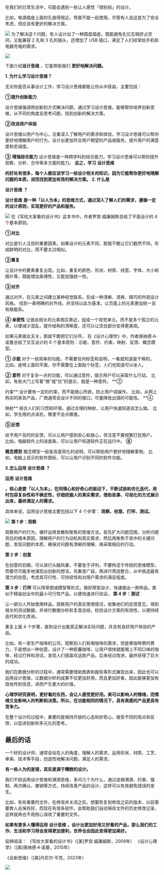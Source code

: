 在我们的日常生活中，可能会遇到一些让人感觉「很别扭」的设计。

比如，电源插座上面的孔挨得很近，导致不能一起使用。尽管有人说这是为了安全考虑，但应该有更好的解决方案。

![](https://mmbiz.qpic.cn/mmbiz_png/giaycic3UNwo0lBdL9ea5JR8xicwjaksxKge21ic1vfN7xU5Us3oc1RCUuO10IEpkokqLBCYL90ee9X2zKmILLtRAQ/640?wx_fmt=png) 为了解决这个问题，有人设计出了一种圆盘插座，既能避免孔位互相挤占空间，又能兼容 2 孔和 3 孔的插头，还增加了 USB 插口，满足了人们经常给手机和电器充电的需求。

![](https://mmbiz.qpic.cn/mmbiz_png/giaycic3UNwo0lBdL9ea5JR8xicwjaksxKgk0LQFicjIicSujQIgYreF1QneIqw1qjnvOu2onDK5D3HBXpRC0fels1Q/640?wx_fmt=png) 

下面介绍**设计思维** ，它能帮助我们 **更好地解决问题。** 

**1. 为什么学习设计思维？**

无论你是否从事设计工作，学习设计思维都能让你从中获益，主要包括： 

**①提升创新能力**

设计思维强调用创新的方式解决问题，通过学习设计思维，能够帮你培养创新思维，从不同的角度去思考问题，找到创新的解决方案。 

**②改进用户体验**

设计思维以用户为中心，注重深入了解用户的需求和体验，学习设计思维可以帮你更好地理解用户的行为，设计出更加符合用户期望的产品或服务，提升用户的满意度和忠诚度。

**③ 增强综合能力** 设计思维是一种跨学科的综合能力，学习设计思维可以帮你提升观察、分析、合作等多方面的能力。  **总之，学习** **设计思维**

**的好处有很多，每个人都应该学习一些设计相关的知识，因为它能帮你更好地理解问题的本质，进而找到更加有效的解决方案。** **2. 什么是**

**设计思维** **？**

 **设计思维** **是一种「以人为本」的思维方式，通过深入了解人们的需求，遵循一定的设计原则，实现更好的产品和服务。**

![](https://mmbiz.qpic.cn/mmbiz_png/giaycic3UNwo0lBdL9ea5JR8xicwjaksxKg44ibPUw2bUelSwNOTb87Dh5ia43egzG2kkh9T49rOscVNOqJDe7C7L5A/640?wx_fmt=png) 在《写给大家看的设计书》这本书中，作者罗宾·威廉姆斯总结了平面设计的 4 个基本原则。 

**①对比**

对比是引人注目的重要因素。如果设计的元素不同，那就干脆让它们截然不同，形成鲜明的对比，而不要太过相似。 

**②重复**

让设计中的要素重复出现。比如，重复的颜色、形状、材质、线宽、字体、大小和图片等，既能增加条理性，又能加强统一性。 

**③对齐**

通过对齐，在元素之间建立某种视觉联系，形成一种清晰、清爽、精巧的外观设计风格。  找到一条明确的对齐线，并坚持以此为基准，让页面上的元素更加统一且有联能系。

**④ 亲密性** 让彼此相关的元素相互靠近，组成一个视觉单元，而不是多个孤立的元素，以便减少混乱，提升结构的清晰度，还可以让空白部分变得更美观。

如果元素彼此无关，那就干脆把它们分开。  在《设计心理学》中，作者唐纳德·A·诺曼总结了交互设计的 6 个基本原则：示能、意符、约束、映射、反馈、概念模型。

**① 示能** 对于一些简单的功能，不需要任何标签和说明，一看就知道是干嘛的。  比如，座椅上面的平面，你不需要在上面贴个标签，人们也知道可以坐人。

**② 意符** 对于复杂一点的功能，可以通过意符，提示用户可以采取什么行动。  比如，有些大门上写着“推”或“拉”的提示，就是一种意符。  **③

约束** 设计要有一定的约束，而不能随心所欲，防止用户误操作。  比如，从网上购买的家具产品，厂商通常会设计不同的接口，尽量降低出错的可能性。  **④

映射** 结合人们的习惯和环境，通过合理的映射，让用户快速知道该怎么做。  比如，学生用的点读机，哪里不会点哪里。 

**⑤反馈**

给予用户及时的反馈，可以让用户感到安心和放心，但注意不要频繁打扰用户。  比如，电脑软件上的进度条，可以让用户知道软件正在运行中。  **⑥**

**概念模型** 概念模型一般是高度简化的说明，可以帮助用户更好地理解事物。  比如，电脑上显示的软件图标，可以让用户识别不同的软件功能。

**3.怎么运用** **设计思维** **？**

 **运用** **设计思维**

**，核心是要「以人为本」，在同理心和好奇心的驱动下，不断试验和优化迭代，用时包容复杂性和不确定性，仔细挖掘人的真实需求，借助故事、可视化的方式展示出来，最终满足人的需求。**

具体来说，运用设计思维主要包括以下 4 个步骤： **观察、创意、打样、测试。**

![](https://mmbiz.qpic.cn/mmbiz_png/giaycic3UNwo0lBdL9ea5JR8xicwjaksxKgbgMImmPCnLVY0d2oPH2crkuvH6XCjpKbzaphb4yibsdQZdGjeD85iapg/640?wx_fmt=png) **第 1 步：观察**

观察用户的行为，循环运用发散和聚焦的思维方法，首先扩大问题范围，分析问题背后的根本原因，理解用户的行为动机和真实需求，然后再聚焦于其中的关键问题，发现问题的本质，确保对问题有清晰的理解，再采取相应的行动。

**第 2 步：创意**

在创意的初期，可以进行头脑风暴，不要急于评判，不要拘泥于传统的思维模型，而要尽可能多地涌现出创新的想法，先集思广益，再进行筛选整合，从中挑选最有潜力的创意，考虑其可行性、可持续性和对用户需求的满足程度。

**第 3 步：打样** 可以用草图或模型等形式，做好原型设计，快速做出一款样品，类似于精益创业中的最小可行性产品，以便快速进行验证。  **第 4 步：测试**

让一部分人开始使用样品，观察用户的真实使用情况，收集他们的反馈意见，得到相关的测试数据，并进行数据分析和复盘总结，检验设计方案的有效性，以便持续迭代和优化改进。

重复上面 4 个步骤，直到设计出能真正解决实际问题，并且有良好用户体验的产品。

比如，有一家生产咖啡的公司，观察到人们有喝咖啡的需求，但是煮咖啡费时费力，于是想出一种创意，设计了一种胶囊咖啡，让用户很快就能喝上不同口味的咖啡，经过打样和测试，发现人们很喜欢这款产品，后来经过改进，最终获得了巨大的成功。

我们在数据分析的过程中，通常需要借助图表和报告等形式展现出来，因此也可以运用设计思维，让数据分析的成果不仅更加好用，而且更加好看，因此能够更加有效地传到信息，进而产生更大的价值。

**心理学研究表明，更好看的东西，会让人感觉更好用。美可以影响人的情绪，而情绪又会影响人的判断和决策。所以，在功能相同的情况下，具有美感的产品更具有竞争力。**

在整个设计的过程中，重要的是保持开放的心态和好奇心，接受不同的观点和反馈，以促进创新和多元化的思考。  

## **最后的话**

一个好的设计师，通常会站在人的角度，理解人的需求，运用形状、材质、工艺、审美、技术等手段，创造性地解决问题，满足人的需求。

**有一些人为的差错，其实是源于糟糕的设计。**

我们不妨运用设计思维和溯源思维，多问几个为什么，通过追根溯源、约束、强制、再次确认、撤销等方式，持续改善产品的设计，这样可以有效避免错误的发生。

比如，有些重要的文件，在修改并关闭之后，想要恢复到修改之前的版本，以前需要靠人去保存好，而现在有很多软件，会帮助我们自动保存文件的历史修改记录，这样就再也不用担心误改了重要的文件。

**如果有更多人懂得运用** **设计思维** **，设计出更加好用又好看的产品，那么我们的工作、生活和学习将会变得更加便利，世界也会因此变得更加美好。**

延伸阅读：  《写给大家看的设计书》（[美]罗宾·威廉姆斯，2009年）  《设计心理学》（[美]唐纳德·A·诺曼，2015年）

《全新思维》（[美]丹尼尔·平克，2023年）

![](https://visitor-badge.laobi.icu/badge?page_id=sjhfx.linji&left_text=PageViews&right_color=%2300589F)